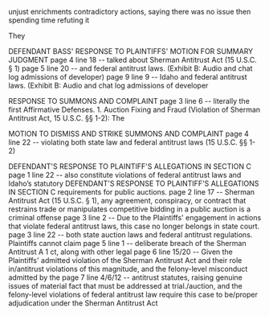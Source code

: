 unjust enrichments
contradictory actions, saying there was no issue then spending time refuting it

They 


DEFENDANT BASS' RESPONSE TO PLAINTIFFS' MOTION FOR SUMMARY JUDGMENT
	page 4 line 18 --  talked about Sherman Antitrust Act (15 U.S.C. § 1)
	page 5 line 20 --  and federal antitrust laws. (Exhibit B: Audio and chat log admissions of developer)
	page 9 line 9 --  Idaho and federal antitrust laws. (Exhibit B: Audio and chat log admissions of developer

RESPONSE TO SUMMONS AND COMPLAINT
	page 3 line 6 --  literally the first Affirmative Defenses. 1. Auction Fixing and Fraud (Violation of Sherman Antitrust Act, 15 U.S.C. §§ 1-2): The

MOTION TO DISMISS AND STRIKE SUMMONS AND COMPLAINT
	page 4 line 22 --  violating both state law and federal antitrust laws (15 U.S.C. §§ 1-2)

DEFENDANT'S RESPONSE TO PLAINTIFF'S ALLEGATIONS IN SECTION C
	page 1 line 22 --  also constitute violations of federal antitrust laws and Idaho’s statutory DEFENDANT'S RESPONSE TO PLAINTIFF'S ALLEGATIONS IN SECTION C requirements for public auctions.
	page 2 line 17 --  Sherman Antitrust Act (15 U.S.C. § 1), any agreement, conspiracy, or contract that restrains trade or manipulates competitive bidding in a public auction is a criminal offense
	page 3 line 2 --  Due to the Plaintiffs' engagement in actions that violate federal antitrust laws, this case no longer belongs in state court.
	page 3 line 22 --  both state auction laws and federal antitrust regulations. Plaintiffs cannot claim
	page 5 line 1 --  deliberate breach of the Sherman Antitrust A 1 ct, along with other legal
	page 6 line 15/20 --  Given the Plaintiffs' admitted violation of the Sherman Antitrust Act and their role in/antitrust violations of this magnitude, and the felony-level misconduct admitted by the
	page 7 line 4/6/12 --  antitrust statutes, raising genuine issues of material fact that must be addressed at trial./auction, and the felony-level violations of federal antitrust law require this case to be/proper adjudication under the Sherman Antitrust Act




